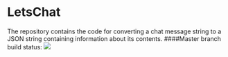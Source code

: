 # LetsChat
The repository contains the code for converting a chat message string to a JSON string containing information about its contents.
####Master branch build status: 
![](https://travis-ci.org/NikantVohra/MovingHelper.svg?branch=master)

